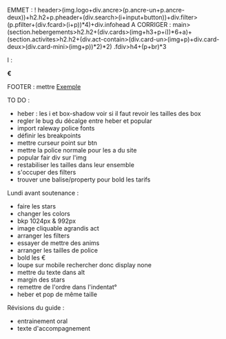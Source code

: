 EMMET :
!
header>(img.logo+div.ancre>(p.ancre-un+p.ancre-deux))+h2.h2+p.pheader+(div.search>(i+input+button))+div.filter>(p.pfilter+(div.fcard>(i+p))*4)+div.infohead
A CORRIGER : main>(section.hebergements>h2.h2+(div.cards>(img+h3+p+i))*6+a)+(section.activites>h2.h2+(div.act-contain>(div.card-un>(img+p)+div.card-deux>(div.card-mini>(img+p))*2)*2)
.fdiv>h4+(p+br)*3

I :
<i class="fas fa-map-marker-alt"></i>

<i class="fas fa-money-bill-wave"></i>
<i class="fas fa-child"></i>
<i class="fas fa-heart"></i>
<i class="fas fa-dog"></i>

<i class="fas fa-info"></i>

<p class="Stars"><i class="fas fa-star blue"></i>  <i class="fas fa-star blue"></i><i class="fas fa-star blue"></i> <i class="fas fa-star blue"></i>  <i class="fas fa-star grey"></i></p>

<i class="fas fa-star grey"></i>

<strong>€</strong>

<i class="fa-solid fa-arrow-trend-up"></i>

FOOTER :
mettre <a href="#">Exemple</a>


TO DO :
- heber : les i et box-shadow voir si il faut revoir les tailles des box
- regler le bug du décalge entre heber et popular
- import raleway police fonts
- définir les breakpoints
- mettre curseur point sur btn
- mettre la police normale pour les a du site
- popular fair div sur l'img
- restabiliser les tailles dans leur ensemble
- s'occuper des filters
- trouver une balise/property pour bold les tarifs

Lundi avant soutenance :
- faire les stars
- changer les colors
- bkp 1024px & 992px
- image cliquable agrandis act
- arranger les filters
- essayer de mettre des anims
- arranger les tailles de police
- bold les €
- loupe sur mobile rechercher donc display none 
- mettre du texte dans alt
- margin des stars
- remettre de l'ordre dans l'indentat°
- heber et pop de même taille


Révisions du guide :
- entrainement oral
- texte d'accompagnement
